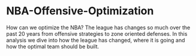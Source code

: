 # NBA-Offensive-Optimization
How can we optimize the NBA? The league has changes so much over the past 20 years from offensive strategies to zone oriented defenses. In this analysis we dive into how the league has changed, where it is going and how the optimal team should be built.
